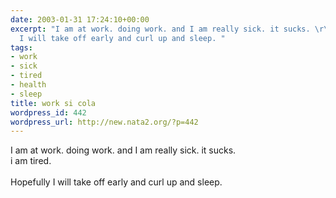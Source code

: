 ```yaml
---
date: 2003-01-31 17:24:10+00:00
excerpt: "I am at work. doing work. and I am really sick. it sucks. \r\ni am tired.\r\nHopefully
  I will take off early and curl up and sleep. "
tags:
- work
- sick
- tired
- health
- sleep
title: work si cola
wordpress_id: 442
wordpress_url: http://new.nata2.org/?p=442
---
```


I am at work. doing work. and I am really sick. it sucks. <br/>
i am tired.<br/><br/>
Hopefully I will take off early and curl up and sleep. <br/>